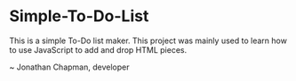 # Simple-To-Do-List
This is a simple To-Do list maker. This project was mainly used to learn how to use JavaScript to add and drop HTML pieces.

~ Jonathan Chapman, developer
